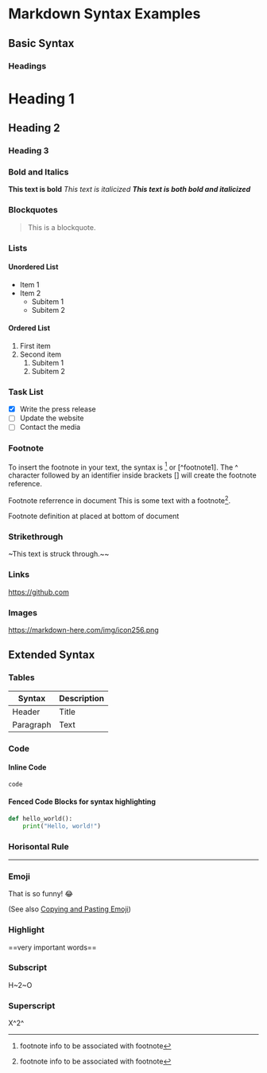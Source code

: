 # Markdown Syntax Examples

## Basic Syntax

### Headings
# Heading 1
## Heading 2
### Heading 3

### Bold and Italics
**This text is bold**
*This text is italicized*
**_This text is both bold and italicized_**

### Blockquotes
> This is a blockquote.

### Lists
#### Unordered List
- Item 1
- Item 2
  - Subitem 1
  - Subitem 2

#### Ordered List
1. First item
2. Second item
   1. Subitem 1
   2. Subitem 2

### Task List
- [x] Write the press release
- [ ] Update the website
- [ ] Contact the media

### Footnote
To insert the footnote in your text, the syntax is [^1] or [^footnote1]. The ^ character followed by an identifier inside brackets [] will create the footnote reference.

Footnote referrence in document
This is some text with a footnote[^1].

Footnote definition at placed at bottom of document
[^1]: footnote info to be associated with footnote

### Strikethrough
~This text is struck through.~~

### Links
https://github.com

### Images
https://markdown-here.com/img/icon256.png

## Extended Syntax

### Tables
| Syntax      | Description |
| ----------- | ----------- |
| Header      | Title       |
| Paragraph   | Text        |

### Code
#### Inline Code
`code`
#### Fenced Code Blocks for syntax highlighting
```python
def hello_world():
    print("Hello, world!")
```



### Horisontal Rule
---

### Emoji
That is so funny! :joy:

(See also [Copying and Pasting Emoji](https://www.markdownguide.org/extended-syntax/#copying-and-pasting-emoji))

### Highlight
==very important words==

### Subscript
H~2~O

### Superscript
X^2^
